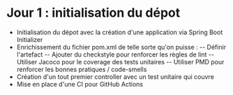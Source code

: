 # Jour 1 : initialisation du dépot
- Initialisation du dépot avec la création d'une application via Spring Boot Initializer
- Enrichissement du fichier pom.xml de telle sorte qu'on puisse :
-- Définir l'artefact
-- Ajouter du checkstyle pour renforcer les règles de lint
-- Utiliser Jacoco pour le coverage des tests unitaires
-- Utiliser PMD pour renforcer les bonnes pratiques / code-smells
- Création d'un tout premier controller avec un test unitaire qui couvre
- Mise en place d'une CI pour GitHub Actions
